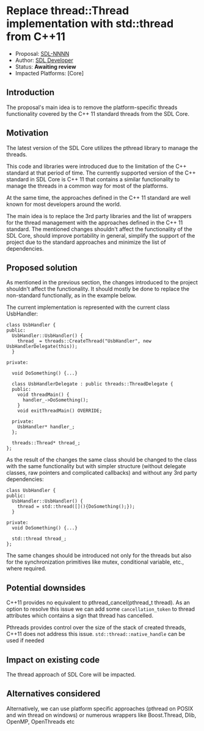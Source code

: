 # Replace thread::Thread implementation with std::thread from C++11

* Proposal: [SDL-NNNN](NNNN-filename.md)
* Author: [SDL Developer](https://github.com/smartdevicelink)
* Status: **Awaiting review**
* Impacted Platforms: [Core]

## Introduction

The proposal's main idea is to remove the platform-specific threads functionality covered by the C++ 11 standard threads from the SDL Core.

## Motivation

The latest version of the SDL Core utilizes the pthread library to manage the threads.

This code and libraries were introduced due to the limitation of the C++ standard at that period of time. The currently supported version of the C++ standard in SDL Core is C++ 11 that contains a similar functionality to manage the threads in a common way for most of the platforms.

At the same time, the approaches defined in the C++ 11 standard are well known for most developers around the world.

The main idea is to replace the 3rd party libraries and the list of wrappers for the thread management with the approaches defined in the C++ 11 standard. The mentioned changes shouldn't affect the functionality of the SDL Core, should improve portability in general, simplify the support of the project due to the standard approaches and minimize the list of dependencies.


## Proposed solution

As mentioned in the previous section, the changes introduced to the project shouldn't affect the functionality. It should mostly be done to replace the non-standard functionally, as in the example below.

The current implementation is represented with the current class UsbHandler:

```
class UsbHandler {
public:
  UsbHandler::UsbHandler() {
    thread_ = threads::CreateThread("UsbHandler", new UsbHandlerDelegate(this));
  }
	
private:

  void DoSomething() {...}

  class UsbHandlerDelegate : public threads::ThreadDelegate {
  public:
    void threadMain() {
      handler_->DoSomething();
    }
    void exitThreadMain() OVERRIDE;

  private:
    UsbHandler* handler_;
  };

  threads::Thread* thread_;
};
  ```
As the result of the changes the same class should be changed to the class with the same functionality but with simpler structure (without delegate classes, raw pointers and complicated callbacks) and without any 3rd party dependencies:

```
class UsbHandler {
public:
  UsbHandler::UsbHandler() {
    thread = std::thread([](){DoSomething();});
  }
	
private:
  void DoSomething() {...}

  std::thread thread_;
};
  ```

The same changes should be introduced not only for the threads but also for the synchronization primitives like mutex, conditional variable, etc., where required.


## Potential downsides

C++11 provides no equivalent to pthread_cancel(pthread_t thread).
As an option to resolve this issue we can add some `cancellation_token` to thread attributes which contains a sign that thread has cancelled.

Pthreads provides control over the size of the stack of created threads, C++11 does not address this issue.
`std::thread::native_handle` can be used if needed 



## Impact on existing code
The thread approach of SDL Core will be impacted.


## Alternatives considered
Alternatively, we can use platform specific approaches (pthread on POSIX and win thread on windows) or numerous wrappers like Boost.Thread, Dlib, OpenMP, OpenThreads etc
